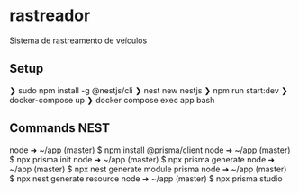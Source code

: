 # rastreador
Sistema de rastreamento de veículos
## Setup 
❯ sudo npm install -g @nestjs/cli
❯ nest new nestjs
❯ npm run start:dev
❯ docker-compose up
❯ docker compose exec app bash

## Commands NEST
node ➜ ~/app (master) $ npm install @prisma/client
node ➜ ~/app (master) $ npx prisma init
node ➜ ~/app (master) $ npx prisma generate
node ➜ ~/app (master) $ npx nest generate module prisma
node ➜ ~/app (master) $ npx nest generate resource
node ➜ ~/app (master) $ npx prisma studio
